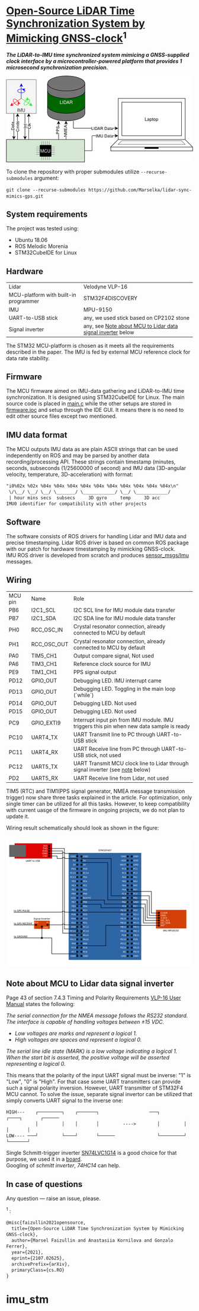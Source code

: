 # [Open-Source LiDAR Time Synchronization System by Mimicking GNSS-clock](https://arxiv.org/abs/2107.02625)<sup>1</sup>

___The LiDAR-to-IMU time synchronized system mimicing a GNSS-supplied clock interface by a microcontroller-powered platform that provides 1 microsecond synchronization precision.___

<p align="center">
  <img src="block_scheme.png">
</p>

To clone the repository with proper submodules utilize `--recurse-submodules` argument:  

`git clone --recurse-submodules https://github.com/Marselka/lidar-sync-mimics-gps.git`

## System requirements
The project was tested using:
- Ubuntu 18.06
- ROS Melodic Morenia
- STM32CubeIDE for Linux

## Hardware
<table>
  <tr> <td>Lidar</td> <td>Velodyne VLP-16</td> </tr>
  <tr> <td>MCU-platform with built-in programmer</td> <td>STM32F4DISCOVERY</td> </tr>
  <tr> <td>IMU</td> <td>MPU-9150</td> </tr>
  <tr> <td>UART-to-USB stick</td> <td>any, we used stick based on CP2102 stone</td> </tr>
  <tr> <td>Signal inverter</td> <td>any, see 
<a href="#note-about-mcu-to-lidar-data-signal-inverter">Note about MCU to Lidar data signal inverter</a> below</td> </tr>
</table>

The STM32 MCU-platform is chosen as it meets all the requirements described in the paper. The IMU is fed by external MCU reference clock for data rate stability.

## Firmware
The MCU firmware aimed on IMU-data gathering and LiDAR-to-IMU time synchronization. It is designed using STM32CubeIDE for Linux. 
The main source code is placed in [main.c](https://github.com/Marselka/lidar-sync-mimics-gps/blob/main/firmware/Core/Src/main.c) while the other setups are stored in [firmware.ioc](https://github.com/Marselka/lidar-sync-mimics-gps/blob/main/firmware/firmware.ioc) and setup through the IDE GUI. It means there is no need to edit other source files except two mentioned.

## IMU data format
The MCU outputs IMU data as are plain ASCII strings that can be used independently on ROS and may be parsed by another data recording/processing API. These strings contain timestamp (minutes, seconds, subseconds (1/25600000 of second) and IMU data (3D-angular velocity, temperature, 3D-acceleration) with format:  
```
"i0%02x %02x %04x %04x %04x %04x %04x %04x %04x %04x %04x %04x\n"
 \/\__/ \__/ \__/ \_______/ \____________/ \__/ \____________/
 | hour mins secs  subsecs     3D gyro     temp     3D acc
IMU0 identifier for compatibility with other projects
```

## Software
The software consists of ROS drivers for handling Lidar and IMU data and precise timestamping.
Lidar ROS driver is based on common ROS package with our patch for hardware timestamping by mimicking GNSS-clock.  
IMU ROS driver is developed from scratch and produces [sensor_msgs/Imu](http://docs.ros.org/en/melodic/api/sensor_msgs/html/msg/Imu.html) messages.

## Wiring

<table>
  <tr> <td>MCU pin</td> <td>Name</td> <td>Role</td> </tr>
  <tr> <td>PB6</td> <td>I2C1_SCL</td> <td>I2C SCL line for IMU module data transfer</td> </tr>
  <tr> <td>PB7</td> <td>I2C1_SDA</td> <td>I2C SDA line for IMU module data transfer</td> </tr>
  <tr> <td>PH0</td> <td>RCC_OSC_IN</td> <td>Crystal resonator connection, already connected to MCU by default</td> </tr>
  <tr> <td>PH1</td> <td>RCC_OSC_OUT</td> <td>Crystal resonator connection, already connected to MCU by default</td> </tr>
  <tr> <td>PA0</td> <td>TIM5_CH1</td> <td>Output compare signal, Not used</td> </tr>
  <tr> <td>PA6</td> <td>TIM3_CH1</td> <td>Reference clock source for IMU</td> </tr>
  <tr> <td>PE9</td> <td>TIM1_CH1</td> <td>PPS signal output</td> </tr>
  <tr> <td>PD12</td> <td>GPIO_OUT</td> <td>Debugging LED. IMU interrupt came</td> </tr>
  <tr> <td>PD13</td> <td>GPIO_OUT</td> <td>Debugging LED. Toggling in the main loop (`while`)</td> </tr>
  <tr> <td>PD14</td> <td>GPIO_OUT</td> <td>Debugging LED. Not used</td> </tr>
  <tr> <td>PD15</td> <td>GPIO_OUT</td> <td>Debugging LED. Not used</td> </tr>
  <tr> <td>PC9</td> <td>GPIO_EXTI9</td> <td>Interrupt input pin from IMU module. IMU triggers this pin when new data sample is ready</td> </tr>
  <tr> <td>PC10</td> <td>UART4_TX</td> <td>UART Transmit line to PC through UART-to-USB stick</td> </tr>
  <tr> <td>PC11</td> <td>UART4_RX</td> <td>UART Receive line from PC through UART-to-USB stick, not used</td> </tr>
  <tr> <td>PC12</td> <td>UART5_TX</td> <td>UART Transmit MCU clock line to Lidar through signal inverter (see <a href="#note-about-mcu-to-lidar-data-signal-inverter">note</a> below)</td> </tr>
  <tr> <td>PD2</td> <td>UART5_RX</td> <td>UART Receive line from Lidar, not used</td> </tr>
</table>

TIM5 (RTC) and TIM1(PPS signal generator, NMEA message transmission trigger) now share three tasks explained in the article. For optimization, only single timer can be utilized for all this tasks. However, to keep compatibility with current uasge of the firmware in ongoing projects, we do not plan to update it.

Wiring result schematically should look as shown in the figure:

<p align="center">
  <img src="connection_diagram.png">
</p>

## Note about MCU to Lidar data signal inverter
Page 43 of section 7.4.3 Timing and Polarity Requirements [VLP-16 User Manual](https://velodynelidar.com/wp-content/uploads/2019/12/63-9243-Rev-E-VLP-16-User-Manual.pdf) states the following:

<i>The serial connection for the NMEA message follows the RS232 standard. The interface is capable of handling voltages between ±15 VDC.  
- Low voltages are marks and represent a logical 1.
- High voltages are spaces and represent a logical 0.

The serial line idle state (MARK) is a low voltage indicating a logical 1. When the start bit is asserted, the positive voltage will be asserted representing a logical 0.</i>

This means that the polarity of the input UART signal must be inverse: "1" is "Low", "0" is "High". For that case some UART transmitters can provide such a signal polarity inversion. However, UART transmitter of STM32F4 MCU cannot. To solve the issue, separate signal invertor can be utilized that simply converts UART signal to the inverse one:
```
HIGH---    ┌─────────┐    ┌───────┐                   ───┐         ┌────┐       ┌──────
           │         │    │       │         ---->        │         │    │       │
LOW---- ───┘         └────┘       └──────                └─────────┘    └───────┘
```
Single Schmitt-trigger inverter [SN74LVC1G14](https://www.ti.com/product/SN74LVC1G14) is a good choice for that purpose, we used it in a [board](https://www.chipdip.ru/product/rdc2-0015a).  
Googling of _schmitt inverter_, _74HC14_ can help.

## In case of questions
Any question — raise an issue, please.

<sup>1</sup> :

```
@misc{faizullin2021opensource,
  title={Open-Source LiDAR Time Synchronization System by Mimicking GNSS-clock}, 
  author={Marsel Faizullin and Anastasiia Kornilova and Gonzalo Ferrer},
  year={2021},
  eprint={2107.02625},
  archivePrefix={arXiv},
  primaryClass={cs.RO}
}
```
# imu_stm
